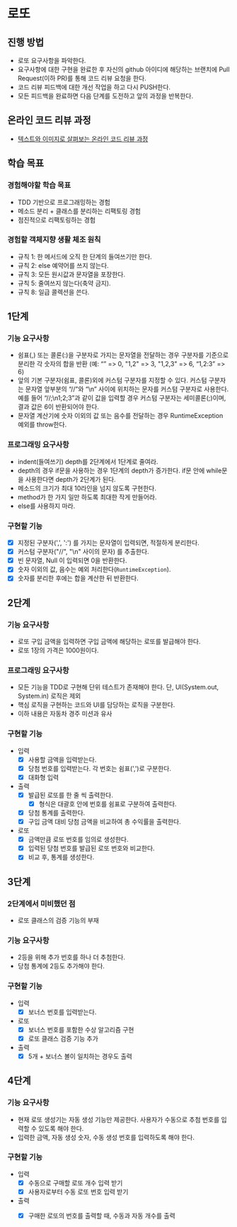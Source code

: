 # 로또
## 진행 방법
* 로또 요구사항을 파악한다.
* 요구사항에 대한 구현을 완료한 후 자신의 github 아이디에 해당하는 브랜치에 Pull Request(이하 PR)를 통해 코드 리뷰 요청을 한다.
* 코드 리뷰 피드백에 대한 개선 작업을 하고 다시 PUSH한다.
* 모든 피드백을 완료하면 다음 단계를 도전하고 앞의 과정을 반복한다.

## 온라인 코드 리뷰 과정
* [텍스트와 이미지로 살펴보는 온라인 코드 리뷰 과정](https://github.com/next-step/nextstep-docs/tree/master/codereview)

## 학습 목표

### 경험해야할 학습 목표

- TDD 기반으로 프로그래밍하는 경험
- 메소드 분리 + 클래스를 분리하는 리팩토링 경험
- 점진적으로 리팩토링하는 경험

### 경험할 객체지향 생활 체조 원칙

- 규칙 1: 한 메서드에 오직 한 단계의 들여쓰기만 한다.
- 규칙 2: else 예약어를 쓰지 않는다.
- 규칙 3: 모든 원시값과 문자열을 포장한다.
- 규칙 5: 줄여쓰지 않는다(축약 금지).
- 규칙 8: 일급 콜렉션을 쓴다.

## 1단계

### 기능 요구사항 

- 쉼표(,) 또는 콜론(:)을 구분자로 가지는 문자열을 전달하는 경우 구분자를 기준으로 분리한 각 숫자의 합을 반환 (예: “” => 0, "1,2" => 3, "1,2,3" => 6, “1,2:3” => 6)
- 앞의 기본 구분자(쉼표, 콜론)외에 커스텀 구분자를 지정할 수 있다. 커스텀 구분자는 문자열 앞부분의 “//”와 “\n” 사이에 위치하는 문자를 커스텀 구분자로 사용한다. 예를 들어 “//;\n1;2;3”과 같이 값을 입력할 경우 커스텀 구분자는 세미콜론(;)이며, 결과 값은 6이 반환되어야 한다.
- 문자열 계산기에 숫자 이외의 값 또는 음수를 전달하는 경우 RuntimeException 예외를 throw한다.

### 프로그래밍 요구사항

- indent(들여쓰기) depth를 2단계에서 1단계로 줄여라.
- depth의 경우 if문을 사용하는 경우 1단계의 depth가 증가한다. if문 안에 while문을 사용한다면 depth가 2단계가 된다.
- 메소드의 크기가 최대 10라인을 넘지 않도록 구현한다.
- method가 한 가지 일만 하도록 최대한 작게 만들어라.
- else를 사용하지 마라.

### 구현할 기능

- [x] 지정된 구분자(',', ':') 를 가지는 문자열이 입력되면, 적절하게 분리한다.
- [x] 커스텀 구분자("//", "\n" 사이의 문자) 를 추출한다.
- [x] 빈 문자열, Null 이 입력되면 0을 반환한다.
- [x] 숫자 이외의 값, 음수는 예외 처리한다(`RuntimeException`).
- [x] 숫자를 분리한 후에는 합을 계산한 뒤 반환한다.

## 2단계

### 기능 요구사항

- 로또 구입 금액을 입력하면 구입 금액에 해당하는 로또를 발급해야 한다.
- 로또 1장의 가격은 1000원이다.

### 프로그래밍 요구사항

- 모든 기능을 TDD로 구현해 단위 테스트가 존재해야 한다. 단, UI(System.out, System.in) 로직은 제외
- 핵심 로직을 구현하는 코드와 UI를 담당하는 로직을 구분한다.
- 이하 내용은 자동차 경주 미션과 유사

### 구현할 기능

- 입력
  - [x] 사용할 금액을 입력받는다.
  - [x] 당첨 번호를 입력받는다. 각 번호는 쉼표(',')로 구분한다.
  - [x] 대화형 입력
- 출력
  - [x] 발급된 로또를 한 줄 씩 출력한다.
    - [x] 형식은 대괄호 안에 번호를 쉼표로 구분하여 출력한다.
  - [x] 당첨 통계를 출력한다.
  - [x] 구입 금액 대비 당첨 금액을 비교하여 총 수익률을 출력한다.
- 로또
  - [x] 금액만큼 로또 번호를 임의로 생성한다.
  - [x] 입력된 당첨 번호를 발급된 로또 번호와 비교한다.
  - [x] 비교 후, 통계를 생성한다.

## 3단계

### 2단계에서 미비했던 점

- 로또 클래스의 검증 기능의 부재

### 기능 요구사항

- 2등을 위해 추가 번호를 하나 더 추첨한다.
- 당첨 통계에 2등도 추가해야 한다.

### 구현할 기능

- 입력
  - [x] 보너스 번호를 입력받는다.
- 로또
  - [x] 보너스 번호를 포함한 수상 알고리즘 구현
  - [x] 로또 클래스 검증 기능 추가
- 출력
  - [x] 5개 + 보너스 볼이 일치하는 경우도 출력
  
## 4단계

### 기능 요구사항

- 현재 로또 생성기는 자동 생성 기능만 제공한다. 사용자가 수동으로 추첨 번호를 입력할 수 있도록 해야 한다.
- 입력한 금액, 자동 생성 숫자, 수동 생성 번호를 입력하도록 해야 한다.

### 구현할 기능

- 입력
  - [x] 수동으로 구매할 로또 개수 입력 받기
  - [x] 사용자로부터 수동 로또 번호 입력 받기
- 출력
  - [x] 구매한 로또의 번호를 출력할 때, 수동과 자동 개수를 출력

